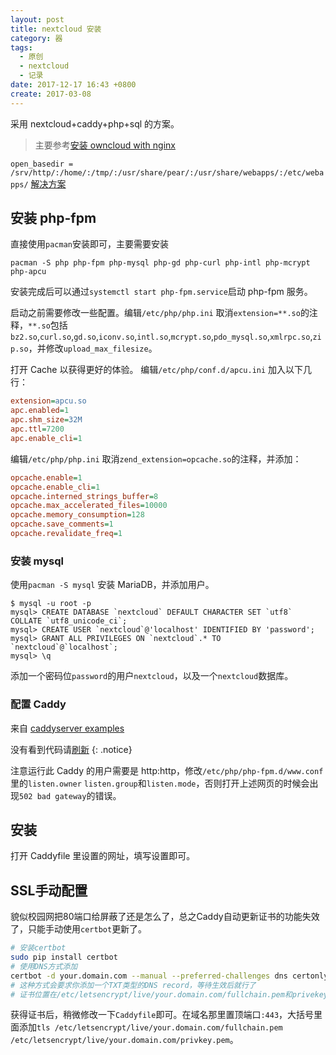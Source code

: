 ```yaml
---
layout: post
title: nextcloud 安装
category: 器
tags:
  - 原创
  - nextcloud
  - 记录
date: 2017-12-17 16:43 +0800
create: 2017-03-08
---
```


采用 nextcloud+caddy+php+sql 的方案。
> 主要参考[安装 owncloud with nginx](https://blog.eldajani.net/arch-linux-owncloud-with-nginx/)

`open_basedir = /srv/http/:/home/:/tmp/:/usr/share/pear/:/usr/share/webapps/:/etc/webapps/`
[解决方案](https://bbs.archlinux.org/viewtopic.php?id=176382)

## 安装 php-fpm

直接使用`pacman`安装即可，主要需要安装

```
pacman -S php php-fpm php-mysql php-gd php-curl php-intl php-mcrypt php-apcu
```

安装完成后可以通过`systemctl start php-fpm.service`启动 php-fpm 服务。

启动之前需要修改一些配置。编辑`/etc/php/php.ini` 取消`extension=**.so`的注释，`**.so`包括`bz2.so`,`curl.so`,`gd.so`,`iconv.so`,`intl.so`,`mcrypt.so`,`pdo_mysql.so`,`xmlrpc.so`,`zip.so`，并修改`upload_max_filesize`。

打开 Cache 以获得更好的体验。
编辑`/etc/php/conf.d/apcu.ini` 加入以下几行：

```ini
extension=apcu.so
apc.enabled=1
apc.shm_size=32M
apc.ttl=7200
apc.enable_cli=1
```

编辑`/etc/php/php.ini` 取消`zend_extension=opcache.so`的注释，并添加：

```ini
opcache.enable=1
opcache.enable_cli=1
opcache.interned_strings_buffer=8
opcache.max_accelerated_files=10000
opcache.memory_consumption=128
opcache.save_comments=1
opcache.revalidate_freq=1
```

### 安装 mysql
使用`pacman -S mysql` 安装 MariaDB，并添加用户。

```
$ mysql -u root -p
mysql> CREATE DATABASE `nextcloud` DEFAULT CHARACTER SET `utf8` COLLATE `utf8_unicode_ci`;
mysql> CREATE USER `nextcloud`@'localhost' IDENTIFIED BY 'password';
mysql> GRANT ALL PRIVILEGES ON `nextcloud`.* TO `nextcloud`@`localhost`;
mysql> \q
```

添加一个密码位`password`的用户`nextcloud`，以及一个`nextcloud`数据库。

### 配置 Caddy
来自 [caddyserver examples](https://github.com/caddyserver/examples/blob/master/nextcloud/Caddyfile)

<script context="inline" src="https://gist.github.com/zYeoman/b74295eed7e631886b5ce092388bc16a.js"></script>

没有看到代码请[刷新]()
{: .notice}

注意运行此 Caddy 的用户需要是 http:http，修改`/etc/php/php-fpm.d/www.conf`里的`listen.owner` `listen.group`和`listen.mode`，否则打开上述网页的时候会出现`502 bad gateway`的错误。

## 安装

打开 Caddyfile 里设置的网址，填写设置即可。

## SSL手动配置

貌似校园网把80端口给屏蔽了还是怎么了，总之Caddy自动更新证书的功能失效了，只能手动使用`certbot`更新了。

```sh
# 安装certbot
sudo pip install certbot
# 使用DNS方式添加
certbot -d your.domain.com --manual --preferred-challenges dns certonly
# 这种方式会要求你添加一个TXT类型的DNS record，等待生效后就行了
# 证书位置在/etc/letsencrypt/live/your.domain.com/fullchain.pem和privekey.pem
```

获得证书后，稍微修改一下`Caddyfile`即可。在域名那里置顶端口`:443`，大括号里面添加`tls /etc/letsencrypt/live/your.domain.com/fullchain.pem /etc/letsencrypt/live/your.domain.com/privkey.pem`。

